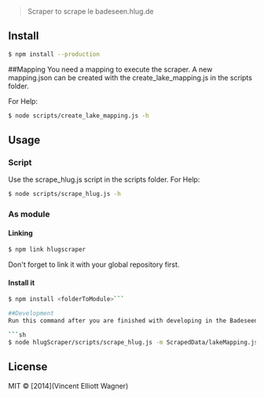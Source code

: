 > Scraper to scrape le badeseen.hlug.de


## Install

```sh
$ npm install --production
```

##Mapping
You need a mapping to execute the scraper.
A new mapping.json can be created with the create_lake_mapping.js in the scripts folder.

For Help:
```sh
$ node scripts/create_lake_mapping.js -h
```

## Usage
### Script
Use the scrape_hlug.js script in the scripts folder.
For Help:
```sh
$ node scripts/scrape_hlug.js -h
```
### As module
#### Linking

```sh
$ npm link hlugscraper
```

Don't forget to link it with your global repository first.

#### Install it 
```sh
$ npm install <folderToModule>```

##Development
Run this command after you are finished with developing in the Badeseen folder of the repository. It takes approx 1 minute to run.

```sh
$ node hlugScraper/scripts/scrape_hlug.js -m ScrapedData/lakeMapping.json -f ScrapedData/badeseen.json
```

## License

MIT © [2014](Vincent Elliott Wagner)

